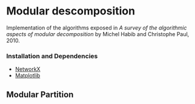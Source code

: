 # Modular descomposition

Implementation of the algorithms exposed in *A survey of the algorithmic aspects of modular decomposition* by Michel Habib and Christophe Paul, 2010.

### Installation and Dependencies

- [NetworkX](https://networkx.org/)
- [Matplotlib](https://matplotlib.org/)

## Modular Partition


